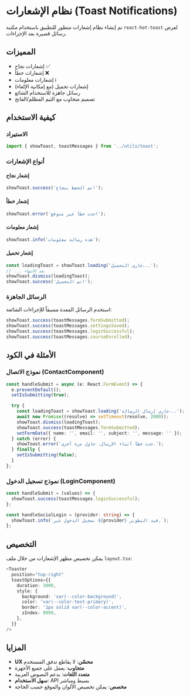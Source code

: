 # نظام الإشعارات (Toast Notifications)

تم إنشاء نظام إشعارات متطور للتطبيق باستخدام مكتبة `react-hot-toast` لعرض رسائل قصيرة بعد الإجراءات.

## المميزات

- إشعارات نجاح ✅
- إشعارات خطأ ❌
- إشعارات معلومات ℹ️
- إشعارات تحميل (مع إمكانية الإلغاء)
- رسائل جاهزة للاستخدام الشائع
- تصميم متجاوب مع الثيم المظلم/الفاتح

## كيفية الاستخدام

### الاستيراد
```typescript
import { showToast, toastMessages } from '../utils/toast';
```

### أنواع الإشعارات

#### إشعار نجاح
```typescript
showToast.success('تم الحفظ بنجاح!');
```

#### إشعار خطأ
```typescript
showToast.error('حدث خطأ غير متوقع!');
```

#### إشعار معلومات
```typescript
showToast.info('هذه رسالة معلومات');
```

#### إشعار تحميل
```typescript
const loadingToast = showToast.loading('جاري التحميل...');
// ... بعد الانتهاء
showToast.dismiss(loadingToast);
showToast.success('تم التحميل!');
```

### الرسائل الجاهزة

استخدم الرسائل المعدة مسبقاً للإجراءات الشائعة:

```typescript
showToast.success(toastMessages.formSubmitted);
showToast.success(toastMessages.settingsSaved);
showToast.success(toastMessages.loginSuccessful);
showToast.success(toastMessages.courseEnrolled);
```

## الأمثلة في الكود

### نموذج الاتصال (ContactComponent)
```typescript
const handleSubmit = async (e: React.FormEvent) => {
  e.preventDefault();
  setIsSubmitting(true);

  try {
    const loadingToast = showToast.loading('جاري إرسال الرسالة...');
    await new Promise((resolve) => setTimeout(resolve, 2000));
    showToast.dismiss(loadingToast);
    showToast.success(toastMessages.formSubmitted);
    setFormData({ name: '', email: '', subject: '', message: '' });
  } catch (error) {
    showToast.error('حدث خطأ أثناء الإرسال. حاول مرة أخرى.');
  } finally {
    setIsSubmitting(false);
  }
};
```

### نموذج تسجيل الدخول (LoginComponent)
```typescript
const handleSubmit = (values) => {
  showToast.success(toastMessages.loginSuccessful);
};

const handleSocialLogin = (provider: string) => {
  showToast.info(`تسجيل الدخول عبر ${provider} قيد التطوير.`);
};
```

## التخصيص

يمكن تخصيص مظهر الإشعارات من خلال ملف `layout.tsx`:

```typescript
<Toaster
  position="top-right"
  toastOptions={{
    duration: 3000,
    style: {
      background: 'var(--color-background)',
      color: 'var(--color-text-primary)',
      border: '1px solid var(--color-accent)',
      zIndex: 9999,
    },
  }}
/>
```

## المزايا

- **UX محسّن**: لا يقاطع تدفق المستخدم
- **متجاوب**: يعمل على جميع الأجهزة
- **متعدد اللغات**: يدعم النصوص العربية
- **سهل الاستخدام**: API بسيط ومباشر
- **مخصص**: يمكن تخصيص الألوان والموقع حسب الحاجة
